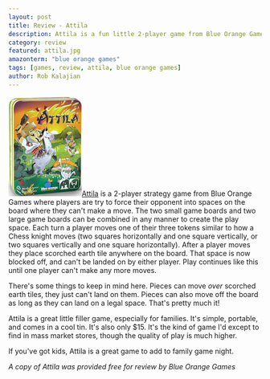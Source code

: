 ```yaml
---
layout: post
title: Review - Attila
description: Attila is a fun little 2-player game from Blue Orange Games.
category: review
featured: attila.jpg
amazonterm: "blue orange games"
tags: [games, review, attila, blue orange games]
author: Rob Kalajian
---
```


<img src="/images/attila/attila.jpg" class="float-left" alt="attila"/>[Attila](http://www.blueorangegames.com/index.php/games/attila) is a 2-player strategy game from Blue Orange Games where players are try to force their opponent into spaces on the board where they can't make a move. The two small game boards and two large game boards can be combined in any manner to create the play space. Each turn a player moves one of their three tokens similar to how a Chess knight moves (two squares horizontally and one square vertically, or two squares vertically and one square horizontally). After a player moves they place scorched earth tile anywhere on the board. That space is now blocked off, and can't be landed on by either player. Play continues like this until one player can't make any more moves.

There's some things to keep in mind here. Pieces can move *over* scorched earth tiles, they just can't land on them. Pieces can also move off the board as long as they can land on a legal space. That's pretty much it!

Attila is a great little filler game, especially for families. It's simple, portable, and comes in a cool tin. It's also only $15. It's the kind of game I'd except to find in mass market stores, though the quality of play is much higher.

If you've got kids, Attila is a great game to add to family game night.

*A copy of Attila was provided free for review by Blue Orange Games*
